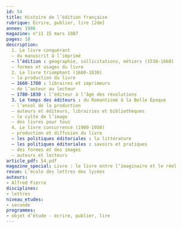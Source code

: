 ```yaml
---
id: 54
title: Histoire de l’édition française
rubrique: Écrire, publier, lire [2de]
annee: 1986
magazine: n°11 15 mars 1987
pages: 18
description: 
  1. Le livre conquérant
  – du manuscrit à l’imprimé
  – l’édition : géographie, sollicitations, métiers (1530-1660)
  – formes et usages du livre
  2. Le livre triomphant (1660-1830)
  – la production du livre
  – 1660-1780 : libraires et imprimeurs
  – de l’auteur au lecteur
  – 1780-1830 : l’éditeur à l’âge des révolutions
  3. Le temps des éditeurs : du Romantisme à la Belle Époque
  – l’envol de la production
  – auteurs et éditeurs, librairies et bibliothèques
  – le culte de l’image
  – des livres pour tous
  4. Le livre concurrencé (1900-1950)
  – production et diffusion du livre
  – les politiques éditoriales : la littérature
  – les politiques éditoriales : savoirs et pratiques
  – des formes et des images
  – auteurs et lecteurs
article_pdf: 54.pdf
magazine_special: Livre : le livre entre l’imaginaire et le réel
revue: L’école des lettres des lycées
auteurs:
- Alfred Fierro
disciplines:
- lettres
niveau_etudes:
- seconde
programmes:
- objet d’étude - écrire, publier, lire
---
```

